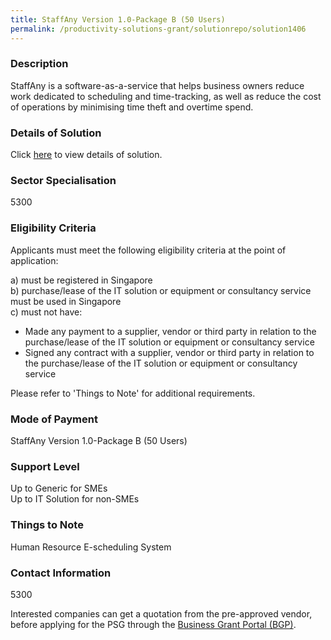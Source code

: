 ```yaml
---
title: StaffAny Version 1.0-Package B (50 Users)
permalink: /productivity-solutions-grant/solutionrepo/solution1406
---
```


### Description

StaffAny is a software-as-a-service that helps business owners reduce work dedicated to scheduling and time-tracking, as well as reduce the cost of operations by minimising time theft and overtime spend.

### Details of Solution

Click <a href='Staffany Private Limited' target='_blank' rel='noopener'>here</a> to view details of solution.

### Sector Specialisation

 5300 

### Eligibility Criteria

Applicants must meet the following eligibility criteria at the point of application:

a) must be registered in Singapore <br>
b) purchase/lease of the IT solution or equipment or consultancy service must be used in Singapore <br>
c) must not have:
- Made any payment to a supplier, vendor or third party in relation to the purchase/lease of the IT solution or equipment or consultancy service
- Signed any contract with a supplier, vendor or third party in relation to the purchase/lease of the IT solution or equipment or consultancy service

Please refer to 'Things to Note' for additional requirements.

### Mode of Payment
StaffAny Version 1.0-Package B (50 Users)

### Support Level
Up to Generic for SMEs <br>
Up to IT Solution for non-SMEs

### Things to Note
Human Resource E-scheduling System

### Contact Information
5300

Interested companies can get a quotation from the pre-approved vendor, before applying for the PSG through the <a target='_blank' rel='noopener' href='https://www.businessgrants.gov.sg/'>Business Grant Portal (BGP)</a>.
